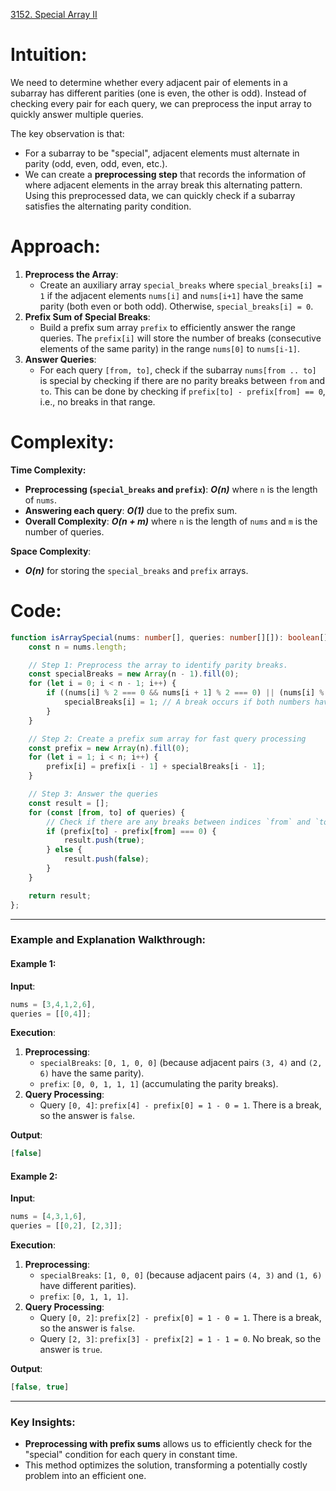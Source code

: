 [3152. Special Array II](https://leetcode.com/problems/special-array-ii/)
# **Intuition:**

We need to determine whether every adjacent pair of elements in a subarray has different parities (one is even, the other is odd). Instead of checking every pair for each query, we can preprocess the input array to quickly answer multiple queries.

The key observation is that:

- For a subarray to be "special", adjacent elements must alternate in parity (odd, even, odd, even, etc.).
- We can create a **preprocessing step** that records the information of where adjacent elements in the array break this alternating pattern. Using this preprocessed data, we can quickly check if a subarray satisfies the alternating parity condition.
# **Approach:**

1. **Preprocess the Array**:
    - Create an auxiliary array `special_breaks` where `special_breaks[i] = 1` if the adjacent elements `nums[i]` and `nums[i+1]` have the same parity (both even or both odd). Otherwise, `special_breaks[i] = 0`.
2. **Prefix Sum of Special Breaks**:
    - Build a prefix sum array `prefix` to efficiently answer the range queries. The `prefix[i]` will store the number of breaks (consecutive elements of the same parity) in the range `nums[0]` to `nums[i-1]`.
3. **Answer Queries**:
    - For each query `[from, to]`, check if the subarray `nums[from .. to]` is special by checking if there are no parity breaks between `from` and `to`. This can be done by checking if `prefix[to] - prefix[from] == 0`, i.e., no breaks in that range.


# Complexity:

**Time Complexity:**
- **Preprocessing (`special_breaks` and `prefix`)**: ***O(n)*** where `n` is the length of `nums`.
- **Answering each query**: ***O(1)*** due to the prefix sum.
- **Overall Complexity**: ***O(n + m)*** where `n` is the length of `nums` and `m` is the number of queries.
 
 **Space Complexity**:

- ***O(n)*** for storing the `special_breaks` and `prefix` arrays.

# Code:

```typescript
function isArraySpecial(nums: number[], queries: number[][]): boolean[] {
    const n = nums.length;

    // Step 1: Preprocess the array to identify parity breaks.
    const specialBreaks = new Array(n - 1).fill(0);
    for (let i = 0; i < n - 1; i++) {
        if ((nums[i] % 2 === 0 && nums[i + 1] % 2 === 0) || (nums[i] % 2 !== 0 && nums[i + 1] % 2 !== 0)) {
            specialBreaks[i] = 1; // A break occurs if both numbers have the same parity
        }
    }

    // Step 2: Create a prefix sum array for fast query processing
    const prefix = new Array(n).fill(0);
    for (let i = 1; i < n; i++) {
        prefix[i] = prefix[i - 1] + specialBreaks[i - 1];
    }

    // Step 3: Answer the queries
    const result = [];
    for (const [from, to] of queries) {
        // Check if there are any breaks between indices `from` and `to`
        if (prefix[to] - prefix[from] === 0) {
            result.push(true);
        } else {
            result.push(false);
        }
    }

    return result;
};

```

---

### **Example and Explanation Walkthrough**:

#### Example 1:

**Input**:

```typescript
nums = [3,4,1,2,6], 
queries = [[0,4]];
```

**Execution**:

1. **Preprocessing**:
    - `specialBreaks`: `[0, 1, 0, 0]` (because adjacent pairs `(3, 4)` and `(2, 6)` have the same parity).
    - `prefix`: `[0, 0, 1, 1, 1]` (accumulating the parity breaks).
2. **Query Processing**:
    - Query `[0, 4]`: `prefix[4] - prefix[0] = 1 - 0 = 1`. There is a break, so the answer is `false`.

**Output**:

```typescript
[false]
```

#### Example 2:

**Input**:

```typescript
nums = [4,3,1,6], 
queries = [[0,2], [2,3]];
```

**Execution**:

1. **Preprocessing**:
    - `specialBreaks`: `[1, 0, 0]` (because adjacent pairs `(4, 3)` and `(1, 6)` have different parities).
    - `prefix`: `[0, 1, 1, 1]`.
2. **Query Processing**:
    - Query `[0, 2]`: `prefix[2] - prefix[0] = 1 - 0 = 1`. There is a break, so the answer is `false`.
    - Query `[2, 3]`: `prefix[3] - prefix[2] = 1 - 1 = 0`. No break, so the answer is `true`.

**Output**:

```typescript
[false, true]
```

---

### **Key Insights**:

- **Preprocessing with prefix sums** allows us to efficiently check for the "special" condition for each query in constant time.
- This method optimizes the solution, transforming a potentially costly problem into an efficient one.